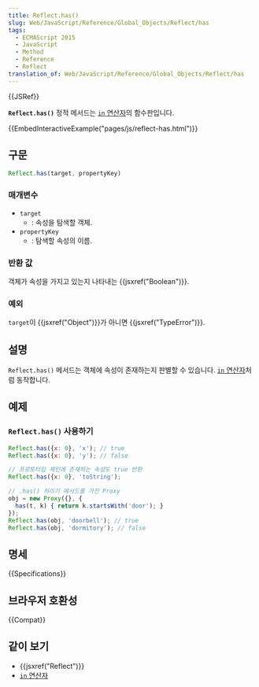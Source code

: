 ```yaml
---
title: Reflect.has()
slug: Web/JavaScript/Reference/Global_Objects/Reflect/has
tags:
  - ECMAScript 2015
  - JavaScript
  - Method
  - Reference
  - Reflect
translation_of: Web/JavaScript/Reference/Global_Objects/Reflect/has
---
```

{{JSRef}}

**`Reflect.has()`** 정적 메서드는 [`in` 연산자](/ko/docs/Web/JavaScript/Reference/Operators/in)의 함수판입니다.

{{EmbedInteractiveExample("pages/js/reflect-has.html")}}

## 구문

```js
Reflect.has(target, propertyKey)
```

### 매개변수

- `target`
  - : 속성을 탐색할 객체.
- `propertyKey`
  - : 탐색할 속성의 이름.

### 반환 값

객체가 속성을 가지고 있는지 나타내는 {{jsxref("Boolean")}}.

### 예외

`target`이 {{jsxref("Object")}}가 아니면 {{jsxref("TypeError")}}.

## 설명

`Reflect.has()` 메서드는 객체에 속성이 존재하는지 판별할 수 있습니다. [`in` 연산자](/ko/docs/Web/JavaScript/Reference/Operators/in)처럼 동작합니다.

## 예제

### `Reflect.has()` 사용하기

```js
Reflect.has({x: 0}, 'x'); // true
Reflect.has({x: 0}, 'y'); // false

// 프로토타입 체인에 존재하는 속성도 true 반환
Reflect.has({x: 0}, 'toString');

// .has() 처리기 메서드를 가진 Proxy
obj = new Proxy({}, {
  has(t, k) { return k.startsWith('door'); }
});
Reflect.has(obj, 'doorbell'); // true
Reflect.has(obj, 'dormitory'); // false
```

## 명세

{{Specifications}}

## 브라우저 호환성

{{Compat}}

## 같이 보기

- {{jsxref("Reflect")}}
- [`in` 연산자](/ko/docs/Web/JavaScript/Reference/Operators/in)
